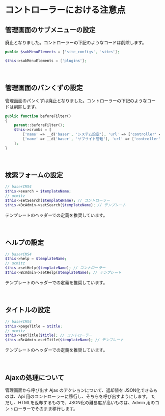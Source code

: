 # コントローラーにおける注意点

## 管理画面のサブメニューの設定

廃止となりました。コントローラーの下記のようなコードは削除します。

```php
public $subMenuElements = ['site_configs', 'sites'];

$this->subMenuElements = ['plugins'];
```

　
## 管理画面のパンくずの設定
 
管理画面のパンくずは廃止となりました。コントローラーの下記のようなコードは削除します。

```php
public function beforeFilter()
{
    parent::beforeFilter();
    $this->crumbs = [
        ['name' => __d('baser', 'システム設定'), 'url' => ['controller' => 'site_configs', 'action' => 'form']],
        ['name' => __d('baser', 'サブサイト管理'), 'url' => ['controller' => 'sites', 'action' => 'index']]
    ];
}
```
　
## 検索フォームの設定
```php
// baserCMS4
$this->search = $templateName;
// ucmitz
$this->setSearch($templateName); // コントローラー
$this->BcAdmin->setSearch($templateName); // テンプレート 
```
テンプレートのヘッダーでの定義を推奨しています。

　
## ヘルプの設定
```php
// baserCMS4
$this->help = $templateName;
// ucmitz
$this->setHelp($templateName); // コントローラー
$this->BcAdmin->setHelp($templateName); // テンプレート
```
テンプレートのヘッダーでの定義を推奨しています。

　
## タイトルの設定
```php
// baserCMS4
$this->pageTitle = $title;
// ucmitz
$this->setTitle($title); // コントローラー
$this->BcAdmin->setTitle($templateName); // テンプレート
```
テンプレートのヘッダーでの定義を推奨しています。

　
## Ajaxの処理について

管理画面から呼び出す Ajax のアクションについて、返却値を JSON化できるものは、Api 用のコントローラーに移行し、そちらを呼び出すようにします。
ただし、HTMLを返却するもので、JSON化の難易度が高いものは、Admin 用のコントローラーでそのまま移行します。
